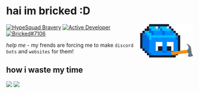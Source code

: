 # hai im bricked :D

<img alt="Profile Picture" align="right" height="90em" src="assets/constructing.gif">

[![HypeSquad Bravery](https://discord.com/assets/efcc751513ec434ea4275ecda4f61136.svg)](<(https://discord.com/users/691572882148425809)>)
[![Active Developer](https://discord.com/assets/26c7a60fb1654315e0be26107bd47470.svg)](https://discord.com/users/691572882148425809)
[![Bricked#7106](https://dcbadge.vercel.app/api/shield/691572882148425809?style=flat)](https://discord.com/users/691572882148425809)

_help me_ - my frends are forcing me to make `discord bots` and `websites` for them!

## how i waste my time

<picture height="160em" alt="Most Used Languages">
<source 
  srcset="https://github-readme-stats.vercel.app/api/top-langs?username=brycked&layout=compact&hide_border=true&bg_color=0000&theme=github_dark"
  media="(prefers-color-scheme: dark)"
/>
<img src="https://github-readme-stats.vercel.app/api/top-langs?username=brycked&layout=compact&hide_border=true&bg_color=0000&theme=default" />
</picture>
<picture height="160em" alt="GitHub Stats">
<source 
  srcset="https://github-readme-stats.vercel.app/api?username=brycked&include_all_commits=true&count_private=true&custom_title=GitHub%20Stats&hide=issues&show_icons=true&hide_border=true&bg_color=0000&theme=github_dark"
  media="(prefers-color-scheme: dark)"
/>
<img src="https://github-readme-stats.vercel.app/api?username=brycked&include_all_commits=true&count_private=true&custom_title=GitHub%20Stats&show_icons=true&hide_border=true&bg_color=0000&hide=issues&theme=default" />
</picture>
